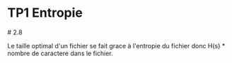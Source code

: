# TP1 Entropie

# 2.8 

Le taille optimal d'un fichier se fait grace à l'entropie du fichier donc H(s) * nombre de caractere dans le fichier.